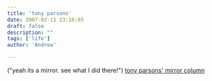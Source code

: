 ```yaml
---
title: 'tony parsons'
date: 2007-02-11 23:16:03
draft: false
description: ""
tags: ['life']
author: 'Andrew'

---
```


("yeah its a mirror. see what I did there!") [tony parsons' mirror column](http://www.mirror.co.uk/news/columnists/parsons/)
